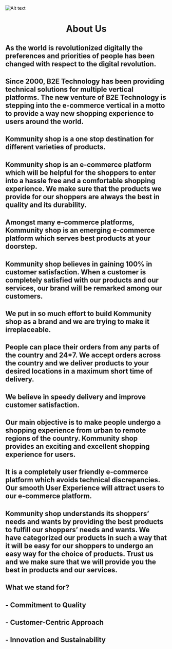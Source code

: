


<img alt="Alt text" align="center" src="https://kommunityshop.com/dashboard/Asserts/655b578278eaf.png"/>

<h1 align="center">
About Us
</h1>

## As the world is revolutionized digitally the preferences and priorities of people has been changed with respect to the digital revolution. 

## Since 2000, B2E Technology has been providing technical solutions for multiple vertical platforms. The new venture of B2E Technology is stepping into the e-commerce vertical in a motto to provide a way new shopping experience to users around the world.

## Kommunity shop is a one stop destination for different varieties of products. 

## Kommunity shop is an e-commerce platform which will be helpful for the shoppers to enter into a hassle free and a comfortable shopping experience. We make sure that the products we provide for our shoppers are always the best in quality and its durability. 

## Amongst many e-commerce platforms, Kommunity shop is an emerging e-commerce platform which serves best products at your doorstep.

## Kommunity shop believes in gaining 100% in customer satisfaction. When a customer is completely satisfied with our products and our services, our brand will be remarked among our customers. 

## We put in so much effort to build Kommunity shop as a brand and we are trying to make it irreplaceable.

## People can place their orders from any parts of the country and 24*7. We accept orders across the country and we deliver products to your desired locations in a maximum short time of delivery. 

## We believe in speedy delivery and improve customer satisfaction.

## Our main objective is to make people undergo a shopping experience from urban to remote regions of the country. Kommunity shop provides an exciting and excellent shopping experience for users. 

## It is a completely user friendly e-commerce platform which avoids technical discrepancies. Our smooth User Experience will attract users to our e-commerce platform.

## Kommunity shop understands its shoppers’ needs and wants by providing the best products to fulfill our shoppers’ needs and wants. We have categorized our products in such a way that it will be easy for our shoppers to undergo an easy way for the choice of products. Trust us and we make sure that we will provide you the best in products and our services.

## What we stand for?
## - Commitment to Quality
## - Customer-Centric Approach
## - Innovation and Sustainability